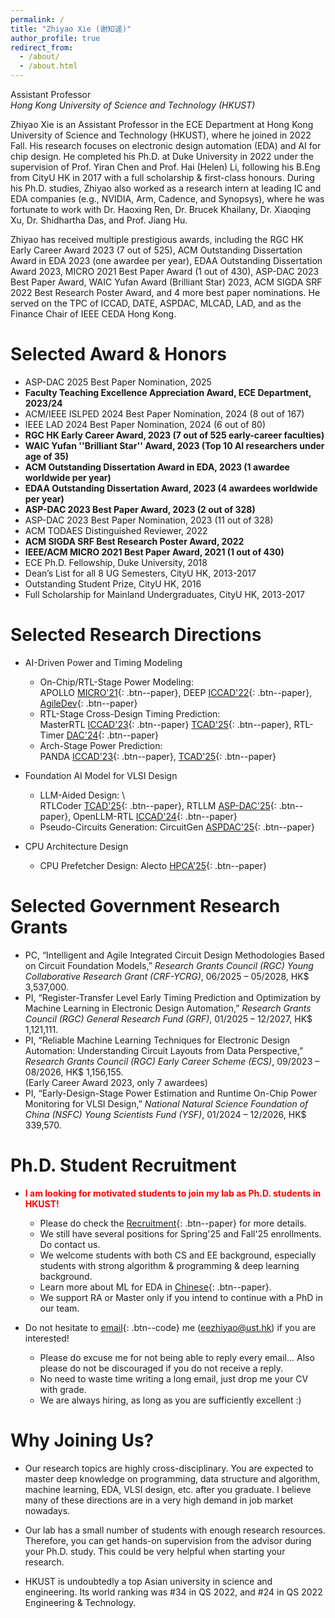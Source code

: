 ```yaml
---
permalink: /
title: "Zhiyao Xie (谢知遥)" 
author_profile: true
redirect_from: 
  - /about/
  - /about.html
---
```


Assistant Professor    
*Hong Kong University of Science and Technology (HKUST)*

Zhiyao Xie is an Assistant Professor in the ECE Department at Hong Kong University of Science and Technology (HKUST), where he joined in 2022 Fall. His research focuses on electronic design automation (EDA) and AI for chip design. He completed his Ph.D. at Duke University in 2022 under the supervision of Prof. Yiran Chen and Prof. Hai (Helen) Li, following his B.Eng from CityU HK in 2017 with a full scholarship & first-class honours. During his Ph.D. studies, Zhiyao also worked as a research intern at leading IC and EDA companies (e.g., NVIDIA, Arm, Cadence, and Synopsys), where he was fortunate to work with Dr. Haoxing Ren, Dr. Brucek Khailany, Dr. Xiaoqing Xu, Dr. Shidhartha Das, and Prof. Jiang Hu.    

Zhiyao has received multiple prestigious awards, including the RGC HK Early Career Award 2023 (7 out of 525), ACM Outstanding Dissertation Award in EDA 2023 (one awardee per year), EDAA Outstanding Dissertation Award 2023, MICRO 2021 Best Paper Award (1 out of 430), ASP-DAC 2023 Best Paper Award, WAIC Yufan Award (Brilliant Star) 2023, ACM SIGDA SRF 2022 Best Research Poster Award, and 4 more best paper nominations. He served on the TPC of ICCAD, DATE, ASPDAC, MLCAD, LAD, and as the Finance Chair of IEEE CEDA Hong Kong.   

Selected Award & Honors
======
* ASP-DAC 2025 Best Paper Nomination, 2025    
* **Faculty Teaching Excellence Appreciation Award, ECE Department, 2023/24**   
* ACM/IEEE ISLPED 2024 Best Paper Nomination, 2024 (8 out of 167)   
* IEEE LAD 2024 Best Paper Nomination, 2024 (6 out of 80)    
* **RGC HK Early Career Award, 2023 (7 out of 525 early-career faculties)**     
* **WAIC Yufan ''Brilliant Star'' Award, 2023 (Top 10 AI researchers under age of 35)**   
* **ACM Outstanding Dissertation Award in EDA, 2023 (1 awardee worldwide per year)**  
* **EDAA Outstanding Dissertation Award, 2023 (4 awardees worldwide per year)**   
* **ASP-DAC 2023 Best Paper Award, 2023 (2 out of 328)**   
* ASP-DAC 2023 Best Paper Nomination, 2023 (11 out of 328)  
* ACM TODAES Distinguished Reviewer, 2022   
* **ACM SIGDA SRF Best Research Poster Award, 2022**   
* **IEEE/ACM MICRO 2021 Best Paper Award, 2021 (1 out of 430)**
* ECE Ph.D. Fellowship, Duke University, 2018   
* Dean’s List for all 8 UG Semesters, CityU HK, 2013-2017  
* Outstanding Student Prize, CityU HK, 2016  
* Full Scholarship for Mainland Undergraduates, CityU HK, 2013-2017   

Selected Research Directions
======
* AI-Driven Power and Timing Modeling 
    * On-Chip/RTL-Stage Power Modeling:    
          APOLLO [MICRO'21](https://zhiyaoxie.github.io/files/MICRO21_APOLLO.pdf){: .btn--paper}, DEEP [ICCAD'22](https://zhiyaoxie.github.io/files/ICCAD22_DEEP.pdf){: .btn--paper}, [AgileDev](https://zhiyaoxie.github.io/files/ISLPED24_AgileDev.pdf){: .btn--paper}       
    * RTL-Stage Cross-Design Timing Prediction:    
          MasterRTL [ICCAD'23](https://zhiyaoxie.github.io/files/ICCAD23_MasterRTL.pdf){: .btn--paper} [TCAD'25](https://zhiyaoxie.github.io/files/TCAD24_MasterRTL.pdf){: .btn--paper}, RTL-Timer [DAC'24](https://zhiyaoxie.github.io/files/DAC24_RTLTimer.pdf){: .btn--paper}    
    * Arch-Stage Power Prediction:     
          PANDA [ICCAD'23](https://zhiyaoxie.github.io/files/ICCAD23_PANDA.pdf){: .btn--paper}, [TCAD'25](https://zhiyaoxie.github.io/files/TCAD25_PANDA.pdf){: .btn--paper}     

* Foundation AI Model for VLSI Design    
    * LLM-Aided Design:   \      
      RTLCoder [TCAD'25](https://zhiyaoxie.github.io/files/TCAD25_RTLCoder.pdf){: .btn--paper}, RTLLM [ASP-DAC'25](https://zhiyaoxie.github.io/files/Arxiv23_RTLLM.pdf){: .btn--paper}, OpenLLM-RTL [ICCAD'24](https://zhiyaoxie.github.io/files/ICCAD24_OpenLLM.pdf){: .btn--paper}        
    * Pseudo-Circuits Generation: CircuitGen [ASPDAC'25](){: .btn--paper}    

* CPU Architecture Design
    * CPU Prefetcher Design: Alecto [HPCA'25](https://zhiyaoxie.github.io/files/HPCA25_Alecto.pdf){: .btn--paper}    

Selected Government Research Grants  
======
* PC, “Intelligent and Agile Integrated Circuit Design Methodologies Based on Circuit Foundation Models,” *Research Grants Council (RGC) Young Collaborative Research Grant (CRF-YCRG)*, 06/2025 – 05/2028, HK$ 3,537,000.     
* PI, “Register-Transfer Level Early Timing Prediction and Optimization by Machine Learning in Electronic Design Automation,” *Research Grants Council (RGC) General Research Fund (GRF)*, 01/2025 – 12/2027, HK$ 1,121,111.     
* PI, “Reliable Machine Learning Techniques for Electronic Design Automation: Understanding Circuit Layouts from Data Perspective,” *Research Grants Council (RGC) Early Career Scheme (ECS)*, 09/2023 – 08/2026, HK$ 1,156,155.   
(Early Career Award 2023, only 7 awardees)    
* PI, “Early-Design-Stage Power Estimation and Runtime On-Chip Power Monitoring for VLSI Design,” *National Natural Science Foundation of China (NSFC) Young Scientists Fund (YSF)*, 01/2024 – 12/2026, HK$ 339,570.      

Ph.D. Student Recruitment
======
* <span style="color:red">**I am looking for motivated students to join my lab as Ph.D. students in HKUST!**</span> 
    * Please do check the [Recruitment](https://zhiyaoxie.github.io/recruitment/){: .btn--paper} for more details.   
    * We still have several positions for Spring'25 and Fall'25 enrollments. Do contact us.      
    * We welcome students with both CS and EE background, especially students with strong algorithm & programming & deep learning background. 
    * Learn more about ML for EDA in [Chinese](https://zhiyaoxie.github.io/files/ml4eda.pdf){: .btn--paper}.
    * We support RA or Master only if you intend to continue with a PhD in our team. 

* Do not hesitate to [email](mailto:eezhiyao@ust.hk){: .btn--code} me (eezhiyao@ust.hk) if you are interested!  
    * Please do excuse me for not being able to reply every email... Also please do not be discouraged if you do not receive a reply. 
    * No need to waste time writing a long email, just drop me your CV with grade.
    * We are always hiring, as long as you are sufficiently excellent :)    

Why Joining Us?
======

* Our research topics are highly cross-disciplinary. You are expected to master deep knowledge on programming, data structure and algorithm, machine learning, EDA, VLSI design, etc. after you graduate. I believe many of these directions are in a very high demand in job market nowadays.  

* Our lab has a small number of students with enough research resources. Therefore, you can get hands-on supervision from the advisor during your Ph.D. study. This could be very helpful when starting your research.  

* HKUST is undoubtedly a top Asian university in science and engineering. Its world ranking was #34 in QS 2022, and #24 in QS 2022 Engineering & Technology. 

